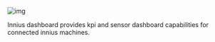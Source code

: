 ![img](https://api.shippable.com/projects/58d14f57cdc4ab08008a3983/badge?branch=master)

Innius dashboard provides kpi and sensor dashboard capabilities for connected innius machines. 